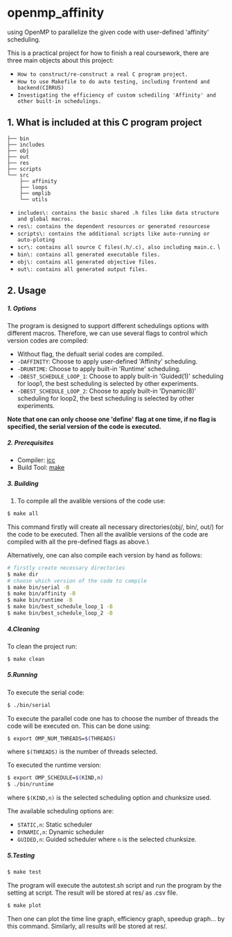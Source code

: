 # openmp_affinity
using OpenMP to parallelize the given code with user-defined 'affinity' scheduling.

This is a practical project for how to finish a real coursework, there are three main objects about this project:
- `How to construct/re-construct a real C program project.`
- `How to use Makefile to do auto testing, including frontend and backend(CIRRUS)`
- `Investigating the efficiency of custom schediling 'Affinity' and other built-in schedulings.`

## 1. What is included at this C program project
```
├── bin
├── includes
├── obj
├── out
├── res
├── scripts
└── src
    ├── affinity
    ├── loops
    ├── omplib
    └── utils
```
- `includes\: contains the basic shared .h files like data structure and global macros.`
- `res\: contains the dependent resources or generated resourcese`
- `scripts\: contains the additional scripts like auto-running or auto-ploting`
- `scr\: contains all source C files(.h/.c), also including main.c.` \
- `bin\: contains all generated executable files.`
- `obj\: contains all generated objective files.`
- `out\: contains all generated output files.`

## 2. Usage
##### 1. Options
The program is designed to support different schedulings options with different macros. Therefore, we can use several flags to control which version codes are compiled:
- Without flag, the defualt serial codes are compiled.
- `-DAFFINITY`: Choose to apply user-defined 'Affinity' scheduling.
- `-DRUNTIME`: Choose to apply built-in 'Runtime' scheduling.
- `-DBEST_SCHEDULE_LOOP_1`: Choose to apply built-in 'Guided(1)' scheduling for loop1, the best scheduling is selected by other experiments.
- `-DBEST_SCHEDULE_LOOP_2`: Choose to apply built-in 'Dynamic(8)' scheduling for loop2, the best scheduling is selected by other experiments.

**Note that one can only choose one 'define' flag at one time, if no flag is specified, the serial version of the code is executed.**

##### 2. Prerequisites
- Compiler: [icc](https://software.intel.com/sites/default/files/m/d/4/1/d/8/icc.txt)
- Build Tool: [make](https://www.gnu.org/software/make/)

##### 3. Building
1. To compile all the avalible versions of the code use:
```sh
$ make all
```
This command firstly will create all necessary directories(obj/, bin/, out/) for the code to be executed. Then all the avalible versions of the code are compiled with all the pre-defined flags as above.\

Alternatively, one can also compile each version by hand as follows:
```sh
# firstly create necessary directories
$ make dir
# choose which version of the code to compile
$ make bin/serial -B
$ make bin/affinity -B
$ make bin/runtime -B
$ make bin/best_schedule_loop_1 -B
$ make bin/best_schedule_loop_2 -B
```
##### 4.Cleaning

To clean the project run:
```sh
$ make clean
```

##### 5.Running
To execute the serial code:
```sh
$ ./bin/serial
```

To execute the parallel code one has to choose the number of threads the code will be executed on. This can be done using:
```sh
$ export OMP_NUM_THREADS=$(THREADS)
```
where `$(THREADS)` is the number of threads selected.

To executed the runtime version:
```sh
$ export OMP_SCHEDULE=$(KIND,n)
$ ./bin/runtime
```
where `$(KIND,n)` is the selected scheduling option and chunksize used.

The available scheduling options are:
- `STATIC,n`: Static scheduler
- `DYNAMIC,n`: Dynamic scheduler
- `GUIDED,n`: Guided scheduler
where `n` is the selected chunksize.

##### 5.Testing
```sh
$ make test
```
The program will execute the autotest.sh script and run the program by the setting at script. The result will be stored at res/ as .csv file.

```sh
$ make plot
```
Then one can plot the time line graph, efficiency graph, speedup graph... by this command. Similarly, all results will be stored at res/.

















